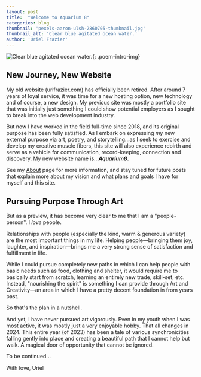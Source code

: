 ```yaml
---
layout: post
title:  "Welcome to Aquarium 8"
categories: blog
thumbnail: 'pexels-aaron-ulsh-2860705-thumbnail.jpg'
thumbnail_alt: 'Clear blue agitated ocean water.'
author: 'Uriel Frazier'
---
```

![Clear blue agitated ocean water.]({{site.url}}/{{site.images_path}}pexels-aaron-ulsh-2860705-small.jpg){: .poem-intro-img}
## New Journey, New Website
My old website (urifrazier.com) has officially been retired. After around 7 years of loyal service, it was time for a new hosting option, new technology and of course, a new design. My previous site was mostly a portfolio site that was initially just something I could show potential employers as I sought to break into the web development industry.

But now I have worked in the field full-time since 2018, and its original purpose has been fully satisfied. As I embark on expressing *my* new external purpose via art, poetry, and storytelling...as I seek to exercise and develop my creative muscle fibers, this site will also experience rebirth and serve as a vehicle for communication, record-keeping, connection and discovery. My new website name is...***Aquarium8***.

See my [About](/about) page for more information, and stay tuned for future posts that explain more about my vision and what plans and goals I have for myself and this site.

## Pursuing Purpose Through Art
But as a preview, it has become very clear to me that I am a "people-person". I *love* people. 

Relationships with people (especially the kind, warm & generous variety) are the most important things in my life. Helping people—bringing them joy, laughter, and inspiration—brings me a very strong sense of satisfaction and fulfillment in life.

While I could pursue completely new paths in which I can help people with basic needs such as food, clothing and shelter, it would require me to basically start from scratch, learning an entirely new trade, skill-set, etc. Instead, "nourishing the spirit" is something I can provide through Art and Creativity—an area in which I have a pretty decent foundation in from years past.

So that's the plan in a nutshell. 

And yet, I have never pursued art vigorously. Even in my youth when I was most active, it was mostly just a very enjoyable hobby. That all changes in 2024. This entire year (of 2023) has been a tale of various synchronicities falling gently into place and creating a beautiful path that I cannot help but walk. A magical door of opportunity that cannot be ignored.

To be continued...

<div markdown=1 id='signature-box'>
With love, <span id='signature'>Uriel</span>
</div>